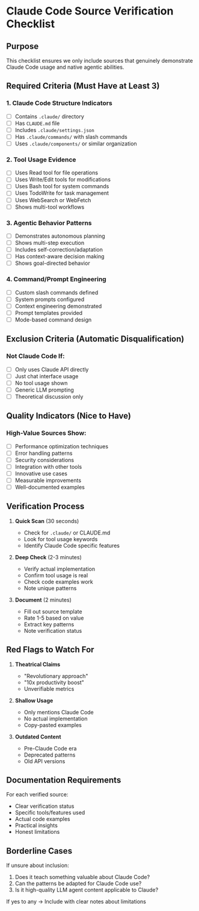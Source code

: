 # Claude Code Source Verification Checklist

## Purpose
This checklist ensures we only include sources that genuinely demonstrate Claude Code usage and native agentic abilities.

## Required Criteria (Must Have at Least 3)

### 1. Claude Code Structure Indicators
- [ ] Contains `.claude/` directory
- [ ] Has `CLAUDE.md` file
- [ ] Includes `.claude/settings.json`
- [ ] Has `.claude/commands/` with slash commands
- [ ] Uses `.claude/components/` or similar organization

### 2. Tool Usage Evidence
- [ ] Uses Read tool for file operations
- [ ] Uses Write/Edit tools for modifications
- [ ] Uses Bash tool for system commands
- [ ] Uses TodoWrite for task management
- [ ] Uses WebSearch or WebFetch
- [ ] Shows multi-tool workflows

### 3. Agentic Behavior Patterns
- [ ] Demonstrates autonomous planning
- [ ] Shows multi-step execution
- [ ] Includes self-correction/adaptation
- [ ] Has context-aware decision making
- [ ] Shows goal-directed behavior

### 4. Command/Prompt Engineering
- [ ] Custom slash commands defined
- [ ] System prompts configured
- [ ] Context engineering demonstrated
- [ ] Prompt templates provided
- [ ] Mode-based command design

## Exclusion Criteria (Automatic Disqualification)

### Not Claude Code If:
- [ ] Only uses Claude API directly
- [ ] Just chat interface usage
- [ ] No tool usage shown
- [ ] Generic LLM prompting
- [ ] Theoretical discussion only

## Quality Indicators (Nice to Have)

### High-Value Sources Show:
- [ ] Performance optimization techniques
- [ ] Error handling patterns
- [ ] Security considerations
- [ ] Integration with other tools
- [ ] Innovative use cases
- [ ] Measurable improvements
- [ ] Well-documented examples

## Verification Process

1. **Quick Scan** (30 seconds)
   - Check for `.claude/` or CLAUDE.md
   - Look for tool usage keywords
   - Identify Claude Code specific features

2. **Deep Check** (2-3 minutes)
   - Verify actual implementation
   - Confirm tool usage is real
   - Check code examples work
   - Note unique patterns

3. **Document** (2 minutes)
   - Fill out source template
   - Rate 1-5 based on value
   - Extract key patterns
   - Note verification status

## Red Flags to Watch For

1. **Theatrical Claims**
   - "Revolutionary approach"
   - "10x productivity boost"
   - Unverifiable metrics

2. **Shallow Usage**
   - Only mentions Claude Code
   - No actual implementation
   - Copy-pasted examples

3. **Outdated Content**
   - Pre-Claude Code era
   - Deprecated patterns
   - Old API versions

## Documentation Requirements

For each verified source:
- Clear verification status
- Specific tools/features used
- Actual code examples
- Practical insights
- Honest limitations

## Borderline Cases

If unsure about inclusion:
1. Does it teach something valuable about Claude Code?
2. Can the patterns be adapted for Claude Code use?
3. Is it high-quality LLM agent content applicable to Claude?

If yes to any → Include with clear notes about limitations